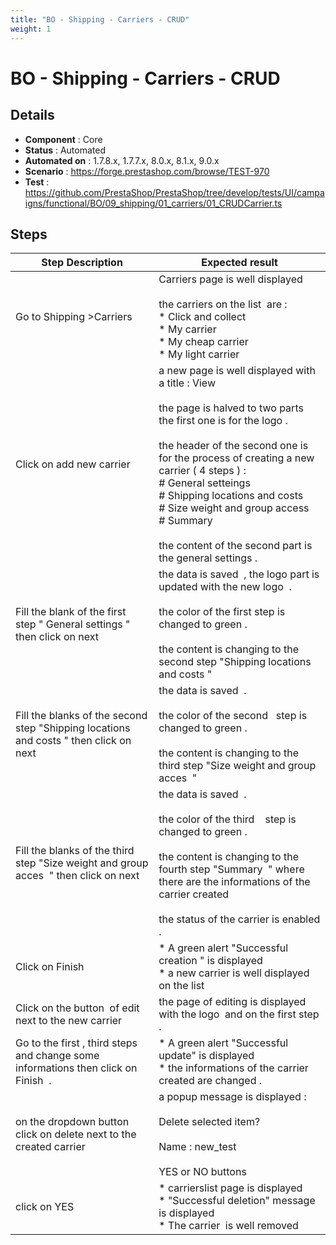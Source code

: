 ```yaml
---
title: "BO - Shipping - Carriers - CRUD"
weight: 1
---
```


# BO - Shipping - Carriers - CRUD
## Details
* **Component** : Core
* **Status** : Automated
* **Automated on** : 1.7.8.x, 1.7.7.x, 8.0.x, 8.1.x, 9.0.x
* **Scenario** : https://forge.prestashop.com/browse/TEST-970
* **Test** : https://github.com/PrestaShop/PrestaShop/tree/develop/tests/UI/campaigns/functional/BO/09_shipping/01_carriers/01_CRUDCarrier.ts

## Steps
| Step Description | Expected result |
| ----- | ----- |
| Go to Shipping >Carriers | Carriers page is well displayed <br><br>the carriers on the list  are : <br> * Click and collect <br> * My carrier <br> * My cheap carrier <br> * My light carrier |
| Click on add new carrier | a new page is well displayed with a title : View <br><br>the page is halved to two parts the first one is for the logo .<br><br>the header of the second one is for the process of creating a new carrier ( 4 steps ) :<br> # General setteings <br> # Shipping locations and costs <br> # Size weight and group access <br> # Summary <br><br>the content of the second part is the general settings . |
| Fill the blank of the first step " General settings "  then click on next | the data is saved  , the logo part is updated with the new logo  . <br><br>the color of the first step is changed to green .<br><br>the content is changing to the second step "Shipping locations and costs " |
| Fill the blanks of the second step "Shipping locations and costs " then click on next | the data is saved  .<br><br>the color of the second   step is changed to green .<br><br>the content is changing to the third step "Size weight and group acces  " |
| Fill the blanks of the third step "Size weight and group acces  " then click on next | the data is saved  .<br><br>the color of the third    step is changed to green .<br><br>the content is changing to the fourth step "Summary  " where there are the informations of the carrier created <br><br>the status of the carrier is enabled . |
| Click on Finish | * A green alert "Successful creation " is displayed<br> * a new carrier is well displayed on the list |
| Click on the button  of edit next to the new carrier | the page of editing is displayed with the logo  and on the first step . |
| Go to the first , third steps  and change some informations then click on Finish  . | * A green alert "Successful update" is displayed <br> * the informations of the carrier created are changed . |
| on the dropdown button click on delete next to the created carrier | a popup message is displayed : <br><br>Delete selected item? <br><br>Name : new_test <br><br>YES or NO buttons |
| click on YES | * carrierslist page is displayed<br> * "Successful deletion" message is displayed<br> * The carrier  is well removed |
